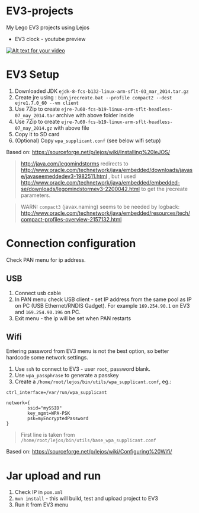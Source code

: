 EV3-projects
============

My Lego EV3 projects using Lejos

- EV3 clock - youtube preview 

[![Alt text for your video](http://img.youtube.com/vi/8ECvObJr_io/0.jpg)](http://www.youtube.com/watch?v=8ECvObJr_io)

# EV3 Setup

1. Downloaded JDK `ejdk-8-fcs-b132-linux-arm-sflt-03_mar_2014.tar.gz`
2. Create jre using : `bin\jrecreate.bat --profile compact2 --dest ejre1.7.0_60 --vm client` 
3. Use 7Zip to create `ejre-7u60-fcs-b19-linux-arm-sflt-headless-07_may_2014.tar` archive with above folder inside
4. Use 7Zip to create `ejre-7u60-fcs-b19-linux-arm-sflt-headless-07_may_2014.gz` with above file
5. Copy it to SD card
6. (Optional) Copy `wpa_supplicant.conf` (see below wifi setup)

Based on:
https://sourceforge.net/p/lejos/wiki/Installing%20leJOS/

>http://java.com/legomindstorms redirects to http://www.oracle.com/technetwork/java/embedded/downloads/javase/javaseemeddedev3-1982511.html
, but I used http://www.oracle.com/technetwork/java/embedded/embedded-se/downloads/legomindstormev3-2200042.html to get the jrecreate parameters.


>WARN: `compact3` (javax.naming) seems to be needed by logback: http://www.oracle.com/technetwork/java/embedded/resources/tech/compact-profiles-overview-2157132.html

# Connection configuration

Check PAN menu for ip address.

## USB

1. Connect usb cable
2. In PAN menu check USB client - set IP address from the same pool as IP on PC (USB Ethernet/RNDIS Gadget). For example `169.254.90.1` on EV3 and `169.254.90.196` on PC.
3. Exit menu - the ip will be set when PAN restarts

## Wifi

Entering password from EV3 menu is not the best option, so better hardcode some network settings.

1. Use `ssh` to connect to EV3  - user `root`, password blank.
2. Use `wpa_passphrase` to generate a passkey
3. Create a `/home/root/lejos/bin/utils/wpa_supplicant.conf`, eg.: 

```
ctrl_interface=/var/run/wpa_supplicant

network={
        ssid="mySSID"
		key_mgmt=WPA-PSK
        psk=myEncryptedPassword
}
```

> First line is taken from `/home/root/lejos/bin/utils/base_wpa_supplicant.conf`

Based on:
https://sourceforge.net/p/lejos/wiki/Configuring%20Wifi/

# Jar upload and run

1. Check IP in `pom.xml`
2. `mvn install` - this will build, test and upload project to EV3
3. Run it from EV3 menu